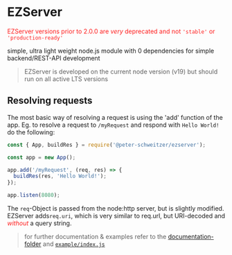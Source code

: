# EZServer

<span style="color: #ff2020">EZServer versions prior to 2.0.0 are _very_ deprecated and not `'stable'` or `'production-ready'`<span>

simple, ultra light weight node.js module with 0 dependencies for simple backend/REST-API development

> EZServer is developed on the current node version (v19)
> but should run on all active LTS versions

## Resolving requests

The most basic way of resolving a request is using the 'add' function of the app.
Eg. to resolve a request to `/myRequest` and respond with `Hello World!` do the following:

```js
const { App, buildRes } = require('@peter-schweitzer/ezserver');

const app = new App();

app.add('/myRequest', (req, res) => {
  buildRes(res, 'Hello World!');
});

app.listen(8080);
```

The `req`-Object is passed from the node:http server, but is slightly modified.<br>
EZServer adds`req.uri`, which is very similar to req.url, but URI-decoded and <i style="color: #ff2020">without</i> a query string.<br>

> for further documentation & examples refer to the [documentation-folder](https://github.com/peter-schweitzer/EZServer/blob/master/documentation) and [`example/index.js`](https://github.com/peter-schweitzer/EZServer/blob/master/example/index.js)
